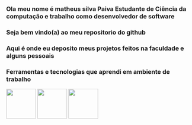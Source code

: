### Ola meu nome é matheus silva Paiva Estudante de Ciência da computação e trabalho como desenvolvedor de software
### Seja bem vindo(a) ao meu repositorio do github 

### Aqui é onde eu deposito meus projetos feitos na faculdade e alguns pessoais

### Ferramentas e tecnologias que aprendi em ambiente de trabalho

<img src="https://cdn.jsdelivr.net/gh/devicons/devicon/icons/nodejs/nodejs-original-wordmark.svg" width="80" height="80"/> <img src="https://cdn.jsdelivr.net/gh/devicons/devicon/icons/react/react-original.svg" width="80" height="80" /> <img src="https://cdn.jsdelivr.net/gh/devicons/devicon/icons/angularjs/angularjs-original-wordmark.svg" width="80" height="80"/>
